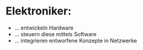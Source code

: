 # Elektroniker:

* ... entwickeln Hardware 
* ... steuern diese mittels Software
* ... integrieren entworfene Konzepte in Netzwerke 

